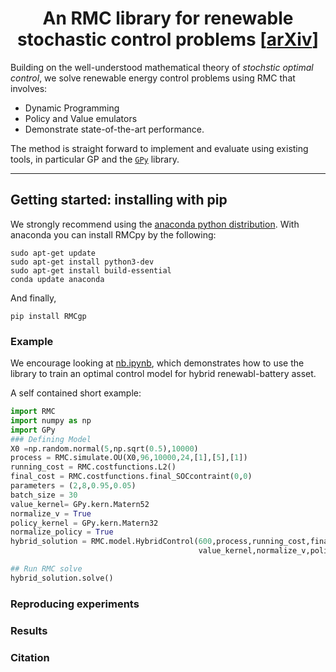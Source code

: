 <h1 align='center'> An RMC library for renewable stochastic control problems 
    [<a href="https://arxiv.org/">arXiv</a>] </h1>


Building on the well-understood mathematical theory of _stochstic optimal control_, we solve renewable energy control problems using RMC that involves:
+ Dynamic Programming
+ Policy and Value emulators
+ Demonstrate state-of-the-art performance.

The method is straight forward to implement and evaluate using existing tools, in particular GP and the [`GPy`](https://github.com/SheffieldML/GPy) library.

----

## Getting started: installing with pip

We strongly recommend using
the  [anaconda python distribution](http://continuum.io/downloads).
With anaconda you can install RMCpy by the following:


    sudo apt-get update
    sudo apt-get install python3-dev
    sudo apt-get install build-essential   
    conda update anaconda
    
And finally,

    pip install RMCgp

### Example
We encourage looking at [nb.ipynb](https://github.com/thihaa2019/RMCgp/blob/main/nb.ipynb), which demonstrates how to use the library to train an optimal control model for hybrid renewabl-battery asset.

A self contained short example:
```python
import RMC
import numpy as np
import GPy
### Defining Model 
X0 =np.random.normal(5,np.sqrt(0.5),10000)
process = RMC.simulate.OU(X0,96,10000,24,[1],[5],[1])
running_cost = RMC.costfunctions.L2()
final_cost = RMC.costfunctions.final_SOCcontraint(0,0)
parameters = (2,8,0.95,0.05)
batch_size = 30
value_kernel= GPy.kern.Matern52
normalize_v = True
policy_kernel = GPy.kern.Matern32
normalize_policy = True
hybrid_solution = RMC.model.HybridControl(600,process,running_cost,final_cost,parameters,batch_size,\
                                          value_kernel,normalize_v,policy_kernel,normalize_policy)

## Run RMC solve
hybrid_solution.solve()
```


### Reproducing experiments

### Results




### Citation

```
